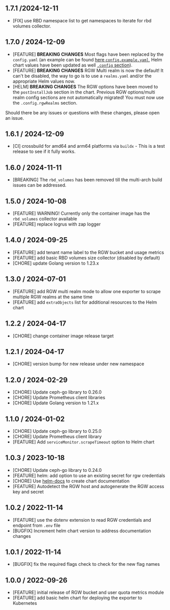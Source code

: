 ## 1.7.1 /2024-12-11

* [FIX] use RBD namespace list to get namespaces to iterate for rbd volumes collector.

## 1.7.0 / 2024-12-09

* [FEATURE] **BREAKING CHANGES** Most flags have been replaced by the `config.yaml` (an example can be found [here `config.example.yaml`](/config.example.yaml), Helm chart values have been updated as well [`.config` section](https://github.com/galexrt/extended-ceph-exporter/blob/main/charts/extended-ceph-exporter/values.yaml#L115)).
* [FEATURE] **BREAKING CHANGES** RGW Multi realm is now the default! It can't be disabled, the way to go is to use a `realms.yaml` and/or the appropriate Helm values now.
* [HELM] **BREAKING CHANGES** The RGW options have been moved to the `postInstallJob` section in the chart. Previous RGW options/multi realm config sections are not automatically migrated! You must now use the `.config.rgwRealms` section.

Should there be any issues or questions with these changes, please open an issue.

## 1.6.1 / 2024-12-09

* [CI] crossbuild for amd64 and arm64 platforms via `buildx` - This is a test release to see if it fully works.

## 1.6.0 / 2024-11-11

* [BREAKING] The `rbd_volumes` has been removed till the multi-arch build issues can be addressed.

## 1.5.0 / 2024-10-08

* [FEATURE] WARNING! Currently only the container image has the `rbd_volumes` collector available
* [FEATURE] replace logrus with zap logger

## 1.4.0 / 2024-09-25

* [FEATURE] add tenant name label to the RGW bucket and usage metrics
* [FEATURE] add basic RBD volumes size collector (disabled by default)
* [CHORE] update Golang version to 1.23.x

## 1.3.0 / 2024-07-01

* [FEATURE] add RGW multi realm mode to allow one exporter to scrape multiple RGW realms at the same time
* [FEATURE] add `extraObjects` list for additional resources to the Helm chart

## 1.2.2 / 2024-04-17

* [CHORE] change container image release target

## 1.2.1 / 2024-04-17

* [CHORE] version bump for new release under new namespace

## 1.2.0 / 2024-02-29

* [CHORE] Update ceph-go library to 0.26.0
* [CHORE] Update Prometheus client libraries
* [CHORE] Update Golang version to 1.21.x

## 1.1.0 / 2024-01-02

* [CHORE] Update ceph-go library to 0.25.0
* [CHORE] Update Prometheus client library
* [FEATURE] Add `serviceMonitor.scrapeTimeout` option to Helm chart

## 1.0.3 / 2023-10-18

* [CHORE] Update ceph-go library to 0.24.0
* [FEATURE] helm: add option to use an existing secret for rgw credentials
* [CHORE] Use [helm-docs](https://github.com/norwoodj/helm-docs) to create chart documentation
* [FEATURE] Autodetect the RGW host and autogenerate the RGW access key and secret

## 1.0.2 / 2022-11-14

* [FEATURE] use the dotenv extension to read RGW credentials and endpoint from `.env` file
* [BUGFIX] Increment helm chart version to address documentation changes

## 1.0.1 / 2022-11-14

* [BUGFIX] fix the required flags check to check for the new flag names

## 1.0.0 / 2022-09-26

* [FEATURE] initial release of RGW bucket and user quota metrics module
* [FEATURE] add basic helm chart for deploying the exporter to Kubernetes
